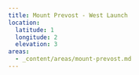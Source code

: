 ```yaml
---
title: Mount Prevost - West Launch
location:
  latitude: 1
  longitude: 2
  elevation: 3
areas:
  - _content/areas/mount-prevost.md
---
```

